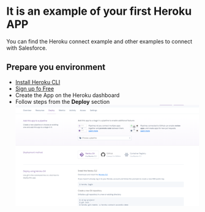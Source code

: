 # It is an example of your first Heroku APP

You can find the Heroku connect example and other examples to connect with Salesforce.

## Prepare you environment
- [Install Heroku CLI](https://devcenter.heroku.com/articles/heroku-cli)
- [Sign up fo Free](https://signup.heroku.com/trailhead)
- Create the App on the Heroku dashboard
- Follow steps from the **Deploy** section
![img.png](public/img/heroku-deployment.png)
